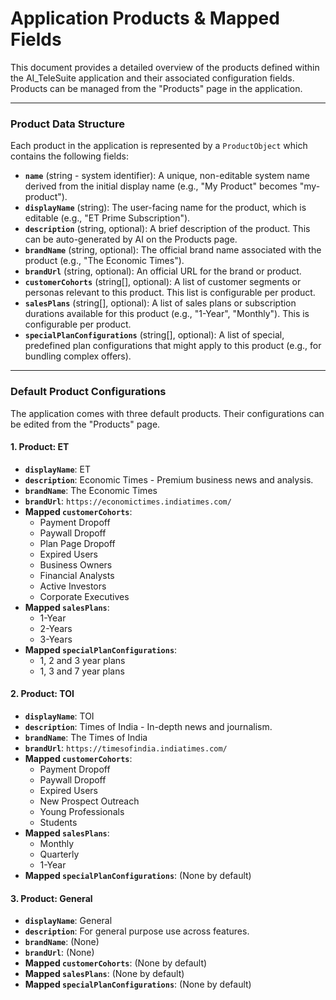 # Application Products & Mapped Fields

This document provides a detailed overview of the products defined within the AI_TeleSuite application and their associated configuration fields. Products can be managed from the "Products" page in the application.

---

### **Product Data Structure**

Each product in the application is represented by a `ProductObject` which contains the following fields:

-   **`name`** (string - system identifier): A unique, non-editable system name derived from the initial display name (e.g., "My Product" becomes "my-product").
-   **`displayName`** (string): The user-facing name for the product, which is editable (e.g., "ET Prime Subscription").
-   **`description`** (string, optional): A brief description of the product. This can be auto-generated by AI on the Products page.
-   **`brandName`** (string, optional): The official brand name associated with the product (e.g., "The Economic Times").
-   **`brandUrl`** (string, optional): An official URL for the brand or product.
-   **`customerCohorts`** (string[], optional): A list of customer segments or personas relevant to this product. This list is configurable per product.
-   **`salesPlans`** (string[], optional): A list of sales plans or subscription durations available for this product (e.g., "1-Year", "Monthly"). This is configurable per product.
-   **`specialPlanConfigurations`** (string[], optional): A list of special, predefined plan configurations that might apply to this product (e.g., for bundling complex offers).

---

### **Default Product Configurations**

The application comes with three default products. Their configurations can be edited from the "Products" page.

#### **1. Product: ET**

-   **`displayName`**: ET
-   **`description`**: Economic Times - Premium business news and analysis.
-   **`brandName`**: The Economic Times
-   **`brandUrl`**: `https://economictimes.indiatimes.com/`
-   **Mapped `customerCohorts`**:
    -   Payment Dropoff
    -   Paywall Dropoff
    -   Plan Page Dropoff
    -   Expired Users
    -   Business Owners
    -   Financial Analysts
    -   Active Investors
    -   Corporate Executives
-   **Mapped `salesPlans`**:
    -   1-Year
    -   2-Years
    -   3-Years
-   **Mapped `specialPlanConfigurations`**:
    -   1, 2 and 3 year plans
    -   1, 3 and 7 year plans

#### **2. Product: TOI**

-   **`displayName`**: TOI
-   **`description`**: Times of India - In-depth news and journalism.
-   **`brandName`**: The Times of India
-   **`brandUrl`**: `https://timesofindia.indiatimes.com/`
-   **Mapped `customerCohorts`**:
    -   Payment Dropoff
    -   Paywall Dropoff
    -   Expired Users
    -   New Prospect Outreach
    -   Young Professionals
    -   Students
-   **Mapped `salesPlans`**:
    -   Monthly
    -   Quarterly
    -   1-Year
-   **Mapped `specialPlanConfigurations`**: (None by default)

#### **3. Product: General**

-   **`displayName`**: General
-   **`description`**: For general purpose use across features.
-   **`brandName`**: (None)
-   **`brandUrl`**: (None)
-   **Mapped `customerCohorts`**: (None by default)
-   **Mapped `salesPlans`**: (None by default)
-   **Mapped `specialPlanConfigurations`**: (None by default)
